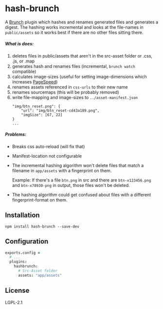 hash-brunch
=============

A [Brunch][] plugin which hashes and renames generated files and generates a digest.
The hashing works incremental and looks at the file-names in `public/assets` so it works best if there are no other files sitting there.

##### What is does:
1. deletes files in public/assets that aren't in the src-asset folder or .css, .js, or .map
2. generates hash and renames files (incremental, `brunch watch` compatible) 
3. calculates image-sizes (useful for setting image-dimensions which increases [PageSpeed][])
4. renames assets referenced in `css-urls` to their new name
5. renames sourcemaps (this will be probably removed)
6. write file-mapping and image-sizes to `../asset-manifest.json`
    ````
    "img/btn_reset.png": {
        "url": "img/btn_reset-cd43a189.png",
        "imgSize": [67, 22]   
    }
    ...
   ````

##### Problems:
* Breaks css auto-reload (will fix that)
* Manifest-location not configurable
* The incremental hashing algorithm won't delete files that match a filename in `app/assets` with a fingerprint on them.
   
    Example: If there's a file `btn.png` in src and there are `btn-x123456.png` and `btn-x78930-png` in output, those files won't be deleted.

* The hashing algorithm could get confused about files with a different fingerprint-format on them.


Installation
-------
`npm install hash-brunch --save-dev`

Configuration
-------
```coffeescript
exports.config =
  # ...
  plugins:
    hashbrunch:
      # Src-Asset folder
      assets: "app/assets"
```

License
-------

LGPL-2.1

[Brunch]: http://brunch.io
[PageSpeed]: https://developers.google.com/speed/docs/insights/OptimizeImages
